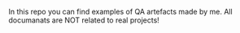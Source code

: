 In this repo you can find examples of QA artefacts made by me. All documanats are NOT related to real projects!
